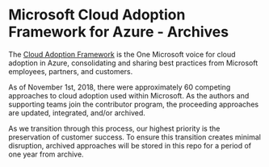 # Microsoft Cloud Adoption Framework for Azure - Archives

The [Cloud Adoption Framework](https://aka.ms/CAF) is the One Microsoft voice for cloud adoption in Azure, consolidating and sharing best practices from Microsoft employees, partners, and customers.

As of November 1st, 2018, there were approximately 60 competing approaches to cloud adoption used within Microsoft. As the authors and supporting teams join the contributor program, the proceeding approaches are updated, integrated, and/or archived.

As we transition through this process, our highest priority is the preservation of customer success. To ensure this transition creates minimal disruption, archived approaches will be stored in this repo for a period of one year from archive.

